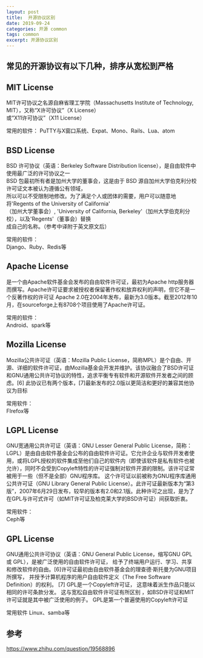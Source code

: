 ```yaml
---
layout: post
title:  开源协议区别
date: 2019-09-24
categories: 开源 common
tags: common
excerpt: 开源协议区别
---
```


常见的开源协议有以下几种，排序从宽松到严格
---

MIT License
---
MIT许可协议之名源自麻省理工学院（Massachusetts Institute of Technology, MIT），又称“X许可协议”（X License）    
或“X11许可协议”（X11 License）

常用的软件：
PuTTY与X窗口系统、Expat、Mono、Rails、Lua、atom

BSD License
---
BSD 许可协议（英语：Berkeley Software Distribution license），是自由软件中使用最广泛的许可协议之一      
BSD 包最初所有者是加州大学的董事会，这是由于 BSD 源自加州大学伯克利分校许可证文本被认为遵循公有领域，        
所以可以不受限制地修改。为了满足个人或团体的需要，用户可以随意地将'Regents of the University of California'      
（加州大学董事会）, 'University of California, Berkeley'（加州大学伯克利分校），以及'Regents'（董事会）替换       
成自己的名称。（参考中译附于英文原文后）      


常用的软件：    
Django、Ruby、Redis等

Apache License
---
是一个由Apache软件基金会发布的自由软件许可证，最初为Apache http服务器而撰写。Apache许可证要求被授权者保留著作权和放弃权利的声明，但它不是一个反著作权的许可证
Apache 2.0在2004年发布，最新为3.0版本。截至2012年10月，在sourceforge上有8708个项目使用了Apache许可证。  

常用的软件：    
Android、spark等

Mozilla License
---
Mozilla公共许可证（英语：Mozilla Public License，简称MPL）是个自由、开源、详细的软件许可证，由Mozilla基金会开发并维护。该协议融合了BSD许可证和GNU通用公共许可协议的特性，追求平衡专有软件和开源软件开发者之间的顾虑。[6]
此协议已有两个版本，[7]最新发布的2.0版以更简洁和更好的兼容其他协议为目标

常用软件：   
FIrefox等

LGPL License
---
GNU宽通用公共许可证（英语：GNU Lesser General Public License，简称：LGPL）是由自由软件基金会公布的自由软件许可证。它允许企业与软件开发者使用，或将LGPL授权的软件集成至他们自己的软件内（即使该软件是私有软件也被允许），同时不会受到Copyleft特性的许可证强制对软件开源的限制。该许可证常被用于一些（但不是全部）GNU程序库。
这个许可证以前被称为GNU程序库通用公共许可证（GNU Library General Public License）。此许可证最新版本为“第3版”，2007年6月29日发布，较早的版本有2.0和2.1版。此种许可之出现，是为了在GPL与许可式许可（如MIT许可证及柏克莱大学的BSD许可证）间获取折衷。

常用软件：   
Ceph等

GPL License
---
GNU通用公共许可协议（英语：GNU General Public License，缩写GNU GPL 或 GPL），是被广泛使用的自由软件许可证，
给予了终端用户运行、学习、共享和修改软件的自由。[6]许可证最初由自由软件基金会的理查德·斯托曼为GNU项目所撰写，
并授予计算机程序的用户自由软件定义（The Free Software Definition）的权利。 [7] GPL是一个Copyleft许可证，
这意味着派生作品只能以相同的许可条款分发。 这与宽松自由软件许可证有所区别 ，如BSD许可证和MIT许可证就是其中被广泛使用的例子。
GPL是第一个普遍使用的Copyleft许可证

常用软件
Linux、samba等




参考
---
https://www.zhihu.com/question/19568896


